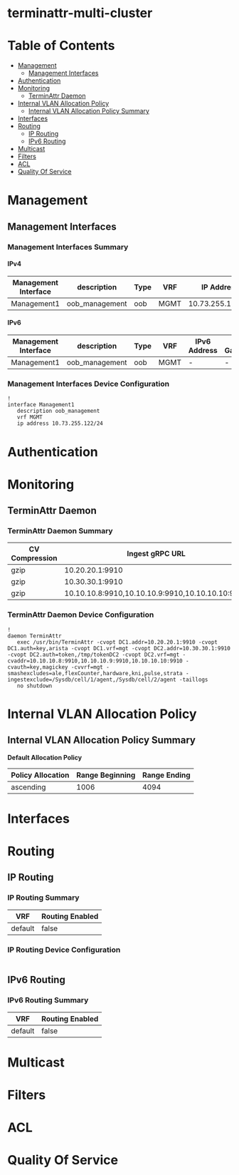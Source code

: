 # terminattr-multi-cluster
# Table of Contents
<!-- toc -->

- [Management](#management)
  - [Management Interfaces](#management-interfaces)
- [Authentication](#authentication)
- [Monitoring](#monitoring)
  - [TerminAttr Daemon](#terminattr-daemon)
- [Internal VLAN Allocation Policy](#internal-vlan-allocation-policy)
  - [Internal VLAN Allocation Policy Summary](#internal-vlan-allocation-policy-summary)
- [Interfaces](#interfaces)
- [Routing](#routing)
  - [IP Routing](#ip-routing)
  - [IPv6 Routing](#ipv6-routing)
- [Multicast](#multicast)
- [Filters](#filters)
- [ACL](#acl)
- [Quality Of Service](#quality-of-service)

<!-- toc -->
# Management

## Management Interfaces

### Management Interfaces Summary

#### IPv4

| Management Interface | description | Type | VRF | IP Address | Gateway |
| -------------------- | ----------- | ---- | --- | ---------- | ------- |
| Management1 | oob_management | oob | MGMT | 10.73.255.122/24 | 10.73.255.2 |

#### IPv6

| Management Interface | description | Type | VRF | IPv6 Address | IPv6 Gateway |
| -------------------- | ----------- | ---- | --- | ------------ | ------------ |
| Management1 | oob_management | oob | MGMT | -  | - |

### Management Interfaces Device Configuration

```eos
!
interface Management1
   description oob_management
   vrf MGMT
   ip address 10.73.255.122/24
```

# Authentication

# Monitoring

## TerminAttr Daemon

### TerminAttr Daemon Summary

| CV Compression | Ingest gRPC URL | Ingest Authentication | Smash Excludes | Ingest Exclude | Ingest VRF  | AAA Disabled |
| -------------- | --------------- | --------------------- | ---------------| -------------- | --- | --- |
| gzip | 10.20.20.1:9910 | key,arista | ale,flexCounter,hardware,kni,pulse,strata | /Sysdb/cell/1/agent,/Sysdb/cell/2/agent | mgt | False |
| gzip | 10.30.30.1:9910 | token,/tmp/tokenDC2 | ale,flexCounter,hardware,kni,pulse,strata | /Sysdb/cell/1/agent,/Sysdb/cell/2/agent | mgt | False |
| gzip | 10.10.10.8:9910,10.10.10.9:9910,10.10.10.10:9910 | key,magickey | ale,flexCounter,hardware,kni,pulse,strata | /Sysdb/cell/1/agent,/Sysdb/cell/2/agent | mgt | |

### TerminAttr Daemon Device Configuration

```eos
!
daemon TerminAttr
   exec /usr/bin/TerminAttr -cvopt DC1.addr=10.20.20.1:9910 -cvopt DC1.auth=key,arista -cvopt DC1.vrf=mgt -cvopt DC2.addr=10.30.30.1:9910 -cvopt DC2.auth=token,/tmp/tokenDC2 -cvopt DC2.vrf=mgt -cvaddr=10.10.10.8:9910,10.10.10.9:9910,10.10.10.10:9910 -cvauth=key,magickey -cvvrf=mgt -smashexcludes=ale,flexCounter,hardware,kni,pulse,strata -ingestexclude=/Sysdb/cell/1/agent,/Sysdb/cell/2/agent -taillogs
   no shutdown
```

# Internal VLAN Allocation Policy

## Internal VLAN Allocation Policy Summary

**Default Allocation Policy**

| Policy Allocation | Range Beginning | Range Ending |
| ------------------| --------------- | ------------ |
| ascending | 1006 | 4094 |

# Interfaces

# Routing

## IP Routing

### IP Routing Summary

| VRF | Routing Enabled |
| --- | --------------- |
| default | false|
### IP Routing Device Configuration

```eos
```
## IPv6 Routing

### IPv6 Routing Summary

| VRF | Routing Enabled |
| --- | --------------- |
| default | false |

# Multicast

# Filters

# ACL

# Quality Of Service
